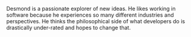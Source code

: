 Desmond is a passionate explorer of new ideas. He likes working in software because he experiences so many different industries and perspectives. He thinks the philosophical side of what developers do is drastically under-rated and hopes to change that.
